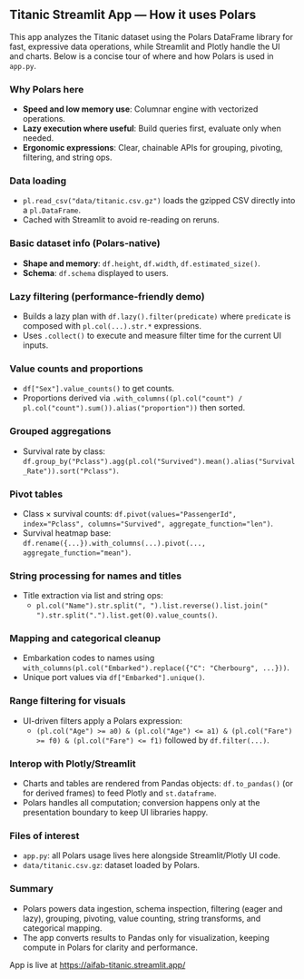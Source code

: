## Titanic Streamlit App — How it uses Polars

This app analyzes the Titanic dataset using the Polars DataFrame library for fast, expressive data operations, while Streamlit and Plotly handle the UI and charts. Below is a concise tour of where and how Polars is used in `app.py`.

### Why Polars here
- **Speed and low memory use**: Columnar engine with vectorized operations.
- **Lazy execution where useful**: Build queries first, evaluate only when needed.
- **Ergonomic expressions**: Clear, chainable APIs for grouping, pivoting, filtering, and string ops.

### Data loading
- `pl.read_csv("data/titanic.csv.gz")` loads the gzipped CSV directly into a `pl.DataFrame`.
- Cached with Streamlit to avoid re-reading on reruns.

### Basic dataset info (Polars-native)
- **Shape and memory**: `df.height`, `df.width`, `df.estimated_size()`.
- **Schema**: `df.schema` displayed to users.

### Lazy filtering (performance-friendly demo)
- Builds a lazy plan with `df.lazy().filter(predicate)` where `predicate` is composed with `pl.col(...).str.*` expressions.
- Uses `.collect()` to execute and measure filter time for the current UI inputs.

### Value counts and proportions
- `df["Sex"].value_counts()` to get counts.
- Proportions derived via `.with_columns((pl.col("count") / pl.col("count").sum()).alias("proportion"))` then sorted.

### Grouped aggregations
- Survival rate by class: `df.group_by("Pclass").agg(pl.col("Survived").mean().alias("Survival_Rate")).sort("Pclass")`.

### Pivot tables
- Class × survival counts: `df.pivot(values="PassengerId", index="Pclass", columns="Survived", aggregate_function="len")`.
- Survival heatmap base: `df.rename({...}).with_columns(...).pivot(..., aggregate_function="mean")`.

### String processing for names and titles
- Title extraction via list and string ops:
  - `pl.col("Name").str.split(", ").list.reverse().list.join(" ").str.split(".").list.get(0).value_counts()`.

### Mapping and categorical cleanup
- Embarkation codes to names using `with_columns(pl.col("Embarked").replace({"C": "Cherbourg", ...}))`.
- Unique port values via `df["Embarked"].unique()`.

### Range filtering for visuals
- UI-driven filters apply a Polars expression:
  - `(pl.col("Age") >= a0) & (pl.col("Age") <= a1) & (pl.col("Fare") >= f0) & (pl.col("Fare") <= f1)` followed by `df.filter(...)`.

### Interop with Plotly/Streamlit
- Charts and tables are rendered from Pandas objects: `df.to_pandas()` (or for derived frames) to feed Plotly and `st.dataframe`.
- Polars handles all computation; conversion happens only at the presentation boundary to keep UI libraries happy.

### Files of interest
- `app.py`: all Polars usage lives here alongside Streamlit/Plotly UI code.
- `data/titanic.csv.gz`: dataset loaded by Polars.

### Summary
- Polars powers data ingestion, schema inspection, filtering (eager and lazy), grouping, pivoting, value counting, string transforms, and categorical mapping.
- The app converts results to Pandas only for visualization, keeping compute in Polars for clarity and performance.


App is live at https://aifab-titanic.streamlit.app/



